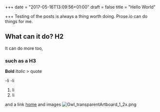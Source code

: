 +++
date = "2017-05-16T13:09:56+01:00"
draft = false
title = "Hello World"

+++
Testing of the posts is always a thing worth doing. 
Prose.io can do things for me.
## What can it do? H2
It can do more too,
### such as a H3
**Bold** *Italic* > quote

-li
-li
1. li
1. li

and a link [home](# "home")
and images ![Gwl_transparentArtboard_1_2x.png]({{site.baseurl}}/content/posts/Gwl_transparentArtboard_1_2x.png)
